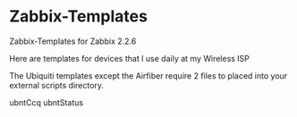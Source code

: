 Zabbix-Templates
================

Zabbix-Templates for Zabbix 2.2.6

Here are templates for devices that I use daily at my Wireless ISP

The Ubiquiti templates except the Airfiber require 2 files to 
placed into your external scripts directory.

ubntCcq
ubntStatus

